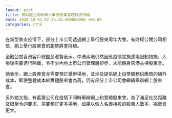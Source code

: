 ```yaml
---
layout: post
title: 有財經公關料網上舉行股東會趨勢將持續
date: 2020-10-02 07:26:30.000000000 +08:00
categories: rthk
---
```


在新型肺炎疫情下，部分上市公司透過網上舉行股東周年大會。有財經公關公司相信，網上舉行股東會的趨勢將會持續。

金融公關香港客戶總監彭淑賢表示，中港兩地仍然因應疫情實施邊境限制措施，入境後需要進行隔離，令不少內地上市公司管理層卻步，未能親身來港主持股東會。

她表示，網上股東會亦需要預訂舉辦場地，並涉及提供網上投票服務供應商的額外成本，即使整體成本較實體股東會為高，仍有部分上市公司會繼續舉辦網上股東會。

另外她又指，有藍籌公司在疫情下同時舉辦網上和實體股東會，為了滿足社交距離及限聚令的要求，需要預訂更多場地，如果以個人名義持股的股東人數多，挑戰會更大。
